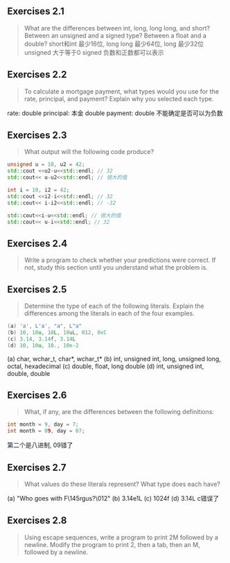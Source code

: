 ## Exercises 2.1
> What are the differences between int, long, long long, and short? Between an unsigned and a signed type? Between a float and a double?
short和int 最少16位, long long 最少64位, long 最少32位
unsigned 大于等于0
signed 负数和正数都可以表示

## Exercises 2.2
> To calculate a mortgage payment, what types would you use for the rate, principal, and payment? Explain why you selected each type.

rate:   double
principal: 本金   double
payment:   double
不能确定是否可以为负数

## Exercises 2.3
> What output will the following code produce?
```c++
unsigned u = 10, u2 = 42;
std::cout <<u2-u<<std::endl; // 32
std::cout<< u-u2<<std::endl; // 很大的值

int i = 10, i2 = 42;
std::cout <<i2-i<<std::endl; // 32
std::cout<< i-i2<<std::endl; // -32

std::cout<<i-u<<std::endl; // 很大的值
std::cout<< u-i<<std::endl; // 32
```

## Exercises 2.4
> Write a program to check whether your predictions were correct. If not, study this section until you understand what the problem is.

## Exercises 2.5
> Determine the type of each of the following literals. Explain the differences among the literals in each of the four examples.

```c++ 
(a) 'a', L'a', "a", L"a"
(b) 10, 10u, 10L, 10uL, 012, 0xC
(c) 3.14, 3.14f, 3.14L
(d) 10, 10u, 10., 10e-2
```
(a) char, wchar_t, char*, wchar_t* 
(b) int, unsigned int, long, unsigned long, octal, hexadecimal 
(c) double, float, long double 
(d) int, unsigned int, double, double

## Exercises 2.6
> What, if any, are the differences between the following definitions:
```c++ 
int month = 9, day = 7;
int month = 09, day = 07;
```
第二个是八进制, 09错了

## Exercises 2.7
> What values do these literals represent? What type does each have?

(a) "Who goes with F\145rgus?\012"
(b) 3.14e1L
(c) 1024f
(d) 3.14L
c错误了

## Exercises 2.8
> Using escape sequences, write a program to print 2M followed by a newline. Modify the program to print 2, then a tab, then an M, followed by a newline.


